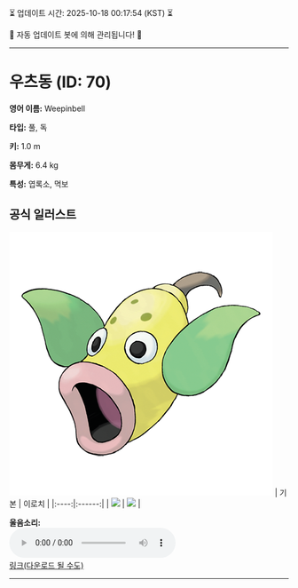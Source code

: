 
⏳ 업데이트 시간: 2025-10-18 00:17:54 (KST) ⏳

🤖 자동 업데이트 봇에 의해 관리됩니다! 🤖

---

# 우츠동 (ID: 70)
**영어 이름:** Weepinbell

**타입:** 풀, 독

**키:** 1.0 m

**몸무게:** 6.4 kg

**특성:** 엽록소, 먹보

## 공식 일러스트
![](https://raw.githubusercontent.com/PokeAPI/sprites/master/sprites/pokemon/other/official-artwork/70.png)
| 기본 | 이로치 |
|:----:|:------:|
| <img src="http://play.pokemonshowdown.com/sprites/ani/weepinbell.gif" width="200"> | <img src="http://play.pokemonshowdown.com/sprites/ani-shiny/weepinbell.gif" width="200"> |

**울음소리:**<br><audio controls src="https://raw.githubusercontent.com/PokeAPI/cries/main/cries/pokemon/latest/70.ogg"></audio><br> [링크(다운로드 될 수도)](https://raw.githubusercontent.com/PokeAPI/cries/main/cries/pokemon/latest/70.ogg)


---
